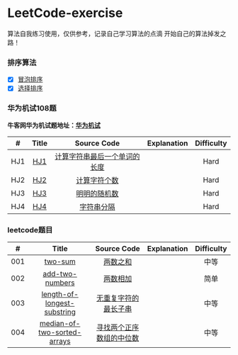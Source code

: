 # LeetCode-exercise
算法自我练习使用，仅供参考，记录自己学习算法的点滴
开始自己的算法掉发之路！

### 排序算法  

- [x] [冒泡排序](https://github.com/yihan12/LeetCode-exercise/blob/master/%E7%AE%97%E6%B3%95%E5%9F%BA%E7%A1%80/%E5%86%92%E6%B3%A1%E6%8E%92%E5%BA%8F.md)  
- [x] [选择排序]()

### 华为机试108题  

**牛客网华为机试题地址：[华为机试](https://www.nowcoder.com/ta/huawei)**  


| # | Title | Source Code | Explanation | Difficulty |
|:---:|:---:|:---:|:---:|:---:|
| HJ1 | [HJ1](https://github.com/yihan12/LeetCode-exercise/blob/master/HJ/HJ1.js) |[计算字符串最后一个单词的长度](https://www.nowcoder.com/practice/8c949ea5f36f422594b306a2300315da?tpId=37&tqId=21224&rp=1&ru=%2Fta%2Fhuawei&qru=%2Fta%2Fhuawei%2Fquestion-ranking&tab=answerKey) | | Hard |  
| HJ2 | [HJ2](https://github.com/yihan12/LeetCode-exercise/blob/master/daily/002add-two-numbers/add-two-numbers.md) | [计算字符个数](https://www.nowcoder.com/practice/a35ce98431874e3a820dbe4b2d0508b1?tpId=37&tqId=21225&rp=1&ru=%2Fta%2Fhuawei&qru=%2Fta%2Fhuawei%2Fquestion-ranking&tab=answerKey) | | Hard |  
| HJ3 | [HJ3](https://github.com/yihan12/LeetCode-exercise/blob/master/daily/003length-of-longest-substring/length-of-longest-substring.md) | [明明的随机数](https://www.nowcoder.com/practice/3245215fffb84b7b81285493eae92ff0?tpId=37&tqId=21226&rp=1&ru=%2Fta%2Fhuawei&qru=%2Fta%2Fhuawei%2Fquestion-ranking&tab=answerKey) | | Hard |  
| HJ4 | [HJ4](https://github.com/yihan12/LeetCode-exercise/blob/master/daily/004findMedianSortedArrays/004findMedianSortedArrays.md) | [字符串分隔](https://www.nowcoder.com/practice/d9162298cb5a437aad722fccccaae8a7?tpId=37&rp=1&ru=%2Fta%2Fhuawei&qru=%2Fta%2Fhuawei%2Fquestion-ranking&tab=answerKey) | | Hard |  


### leetcode题目

| # | Title | Source Code | Explanation | Difficulty |
|:---:|:---:|:---:|:---:|:---:|
| 001 | [two-sum](https://github.com/yihan12/LeetCode-exercise/blob/master/daily/001two-sum/two-sum.md) | [两数之和](https://leetcode-cn.com/problems/two-sum) | | 中等 |  
| 002 | [add-two-numbers](https://github.com/yihan12/LeetCode-exercise/blob/master/daily/002add-two-numbers/add-two-numbers.md) | [两数相加](https://leetcode.com/problems/add-two-numbers/description/) | | 简单 |  
| 003 | [length-of-longest-substring](https://github.com/yihan12/LeetCode-exercise/blob/master/daily/003length-of-longest-substring/length-of-longest-substring.md) | [无重复字符的最长子串](https://leetcode.com/problems/longest-substring-without-repeating-characters/description/) | | 中等 |  
| 004 | [median-of-two-sorted-arrays](https://github.com/yihan12/LeetCode-exercise/blob/master/daily/004findMedianSortedArrays/004findMedianSortedArrays.md) | [寻找两个正序数组的中位数](https://leetcode-cn.com/problems/median-of-two-sorted-arrays/) | | 中等 |  
